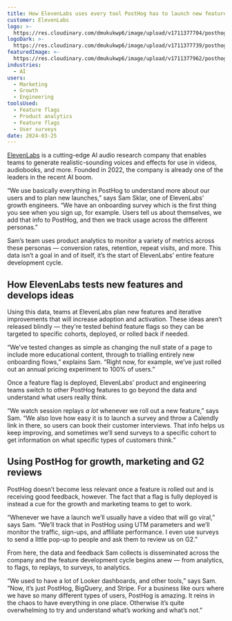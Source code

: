 ```yaml
---
title: How ElevenLabs uses every tool PostHog has to launch new features
customer: ElevenLabs
logo: >-
  https://res.cloudinary.com/dmukukwp6/image/upload/v1711377704/posthog.com/contents/images/customers/elevenlabs/ElevenLabs_logo.png
logoDark: >-
  https://res.cloudinary.com/dmukukwp6/image/upload/v1711377739/posthog.com/contents/images/customers/elevenlabs/ElevenLabs_logo-dark.png
featuredImage: >-
  https://res.cloudinary.com/dmukukwp6/image/upload/v1711377962/posthog.com/contents/images/customers/elevenlabs/elevenlabs.png
industries:
  - AI
users:
  - Marketing
  - Growth
  - Engineering
toolsUsed:
  - Feature flags
  - Product analytics
  - Feature flags
  - User surveys
date: 2024-03-25
---
```


[ElevenLabs](https://elevenlabs.io/) is a cutting-edge AI audio research company that enables teams to generate realistic-sounding voices and effects for use in videos, audiobooks, and more. Founded in 2022, the company is already one of the leaders in the recent AI boom. 

“We use basically everything in PostHog to understand more about our users and to plan new launches,” says Sam Sklar, one of ElevenLabs’ growth engineers. “We have an onboarding survey which is the first thing you see when you sign up, for example. Users tell us about themselves, we add that info to PostHog, and then we track usage across the different personas.”

Sam’s team uses product analytics to monitor a variety of metrics across these personas — conversion rates, retention, repeat visits, and more. This data isn’t a goal in and of itself, it’s the start of ElevenLabs’ entire feature development cycle.

## How ElevenLabs tests new features and develops ideas

Using this data, teams at ElevenLabs plan new features and iterative improvements that will increase adoption and activation. These ideas aren’t released blindly — they're tested behind feature flags so they can be targeted to specific cohorts, deployed, or rolled back if needed. 

“We’ve tested changes as simple as changing the null state of a page to include more educational content, through to trialling entirely new onboarding flows,” explains Sam. “Right now, for example, we’ve just rolled out an annual pricing experiment to 100% of users.”

<BorderWrapper>
<Quote
    imageSource="/images/customers/elevenlabs-sam.jpg"
    size="md"
    name="Sam Sklar"
    title="Growth, ElevenLabs"
    quote={`“During testing we monitor weekly retention especially. We’ve got a mobile app in TestFlight at the moment and we’re tracking how it retains the users we invite to it. We want to make sure it’s not a leaky bucket before we invite all our web users to try it out.”`}
/>
</BorderWrapper>

Once a feature flag is deployed, ElevenLabs’ product and engineering teams switch to other PostHog features to go beyond the data and understand what users really think.

“We watch session replays _a lot_ whenever we roll out a new feature,” says Sam. “We also love how easy it is to launch a survey and throw a Calendly link in there, so users can book their customer interviews. That info helps us keep improving, and sometimes we’ll send surveys to a specific cohort to get information on what specific types of customers think.”

## Using PostHog for growth, marketing and G2 reviews

PostHog doesn’t become less relevant once a feature is rolled out and is receiving good feedback, however. The fact that a flag is fully deployed is instead a cue for the growth and marketing teams to get to work.

“Whenever we have a launch we’ll usually have a video that will go viral,” says Sam. “We’ll track that in PostHog using UTM parameters and we’ll monitor the traffic, sign-ups, and affiliate performance. I even use surveys to send a little pop-up to people and ask them to review us on G2.”

From here, the data and feedback Sam collects is disseminated across the company and the feature development cycle begins anew — from analytics, to flags, to replays, to surveys, to analytics. 

“We used to have a lot of Looker dashboards, and other tools,” says Sam. “Now, it’s just PostHog, BigQuery, and Stripe. For a business like ours where we have so many different types of users, PostHog is amazing. It reins in the chaos to have everything in one place. Otherwise it’s quite overwhelming to try and understand what’s working and what’s not.”
